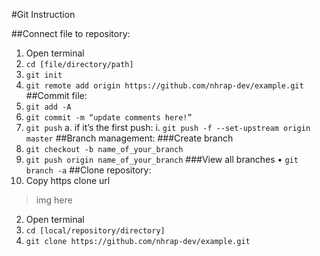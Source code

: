 #Git Instruction

##Connect file to repository:
1)	Open terminal
2)	```cd [file/directory/path]```
3)	```git init```
4)	```git remote add origin https://github.com/nhrap-dev/example.git```
##Commit file:
1)	```git add -A```
2)	```git commit -m “update comments here!”```
3)	```git push```
a.	if it’s the first push:
i.	```git push -f --set-upstream origin master```
##Branch management:
###Create branch
1)	```git checkout -b name_of_your_branch```
2)	```git push origin name_of_your_branch```
###View all branches
•	```git branch -a```
##Clone repository:
1)	Copy https clone url
>img here 
2)	Open terminal
3)	```cd [local/repository/directory]```
4)	```git clone https://github.com/nhrap-dev/example.git```

